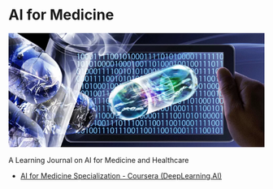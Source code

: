 # AI for Medicine
![banner](./banner.png "specialization banner")

A Learning Journal on AI for Medicine and Healthcare
- [AI for Medicine Specialization - Coursera (DeepLearning.AI)](./ai-for-medicine-coursera/)
<!-- - [ ] AI in Healthcare Specialization - Coursera (Stanford)   -->
